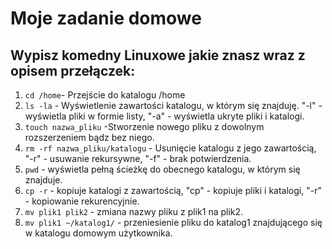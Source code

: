 # Moje zadanie domowe

## Wypisz komedny Linuxowe jakie znasz wraz z opisem przełączek:

1. `cd /home`- Przejście do katalogu /home
2. `ls -la` - Wyświetlenie zawartości katalogu, w którym się znajduję. "-l" - wyświetla pliki w formie listy, "-a" - wyświetla ukryte pliki i katalogi.
3. `touch nazwa_pliku` -Stworzenie nowego pliku z dowolnym rozszerzeniem bądz bez niego.
4. `rm -rf nazwa_pliku/katalogu` - Usunięcie katalogu z jego zawartością, "-r" - usuwanie rekursywne, "-f" - brak potwierdzenia.
5. `pwd` - wyświetla pełną ścieżkę do obecnego katalogu, w którym się znajduje.
6. `cp -r` - kopiuje katalogi z zawartością, "cp" - kopiuje pliki i katalogi, "-r" - kopiowanie rekurencyjnie.
7. `mv plik1 plik2` - zmiana nazwy pliku z plik1 na plik2.
8. `mv plik1 ~/katalog1/` - przeniesienie pliku do katalog1 znajdującego się w katalogu domowym użytkownika.
